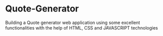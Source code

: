 # Quote-Generator
Building a Quote generator web application using some excellent functionalities with the help of HTML, CSS and JAVASCRIPT technologies
